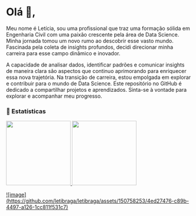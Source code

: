 # Olá 👋, 

Meu nome é Letícia, sou uma profissional que traz uma formação sólida em Engenharia Civil com uma paixão crescente pela área de Data Science. Minha jornada tomou um novo rumo ao descobrir esse vasto mundo. Fascinada pela coleta de insights profundos, decidi direcionar minha carreira para esse campo dinâmico e inovador.

</ul>
A capacidade de analisar dados, identificar padrões e comunicar insights de maneira clara são aspectos que continuo aprimorando para enriquecer essa nova trajetória. Na transição de carreira, estou empolgada em explorar e contribuir para o mundo de Data Science.                                                                                                             
Este repositório no GitHub é dedicado a compartilhar projetos e aprendizados. Sinta-se à vontade para explorar e acompanhar meu progresso. </ul>

</ul>


### 🧐 Estatísticas 

 <div>
 <p align="left">
   <a href="https://github.com/letibraga">
   <img height="175em" src="https://github-readme-stats.vercel.app/api?username=letibraga&show_icons=true&theme=dracula&include_all_commits=true&count_private=true"/>
   <img height="175em" src="https://github-readme-stats.vercel.app/api/top-langs/?username=letibraga&layout=compact&langs_count=16&theme=dracula"/>
<div>
![image](https://github.com/letibraga/letibraga/assets/150758253/4ed27476-c89b-4497-a126-1cc811f531c7)
